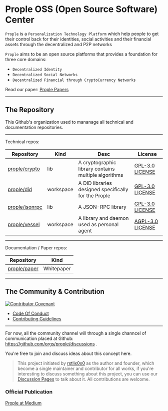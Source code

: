 # Prople OSS (Open Source Software) Center

`Prople` is a `Personalization Technology Platform` which help people to get their control back for their
identities, social activities and their financial assets through the decentralized and P2P networks

`Prople` aims to be an open source platforms that provides a foundation for three core domains:

- `Decentralized Identity` 
- `Decentralized Social Networks`
- `Decentralized Financial through CryptoCurrency Networks`

Read our paper: [Prople Papers](https://github.com/prople/paper)

---

## The Repository

This Github's organization used to mananage all technical and documentation repositories.

---

Technical repos:

|   Repository  |   Kind    |   Desc    | License |
|   ----------  |   ----    |   ----    | ------- |
| [prople/crypto](https://github.com/prople/crypto) | lib   |   A cryptographic library contains multiple algorithms    | [GPL-3.0 LICENSE](https://github.com/prople/crypto/blob/main/LICENSE)
| [prople/did](https://github.com/prople/did) | workspace   |   A DID libraries designed specifically for the Prople    | [GPL-3.0 LICENSE](https://github.com/prople/did/blob/main/LICENSE)
| [prople/jsonrpc](https://github.com/prople/jsonrpc) | lib   | A JSON-RPC library  | [GPL-3.0 LICENSE](https://github.com/prople/jsonrpc/blob/main/LICENSE)
| [prople/vessel](https://github.com/prople/vessel) | workspace   | A library and daemon used as personal agent    | [AGPL-3.0 LICENSE](https://github.com/prople/vessel/blob/main/LICENSE) 

---

Documentation / Paper repos:

|   Repository  |   Kind    |
|   ----------  |   ----    |
| [prople/paper](https://github.com/prople/paper)   |   Whitepaper  |

---

## The Community & Contribution

[![Contributor Covenant](https://img.shields.io/badge/Contributor%20Covenant-2.1-4baaaa.svg)](code_of_conduct.md)

- [Code Of Conduct](https://github.com/prople/.github/blob/main/CODE_OF_CONDUCT.md)
- [Contributing Guidelines](https://github.com/prople/.github/blob/main/CONTRIBUTING.md)

---

For now, all the community channel will through a single channcel of communication placed at Github: https://github.com/orgs/prople/discussions .

You're free to join and discuss ideas about this concept here.

> This project initiated by [rstlix0x0](https://github.com/rstlix0x0) as the author and founder, which become a single maintainer
and contributor for all works, if you're interesting to discuss something about this project, you can use our [Discussion Pages](https://github.com/orgs/prople/discussions) to talk about it. All contributions are welcome. 

### Official Publication

[Prople at Medium](https://medium.com/prople)